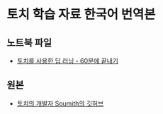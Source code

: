 ﻿# 토치 학습 자료 한국어 번역본

## 노트북 파일
- [토치를 사용한 딥 러닝 - 60분에 끝내기](Deep_Learning_with_Torch_Korean.ipynb)

## 원본
- [토치의 개발자 Soumith의 깃허브](https://github.com/soumith/cvpr2015)

